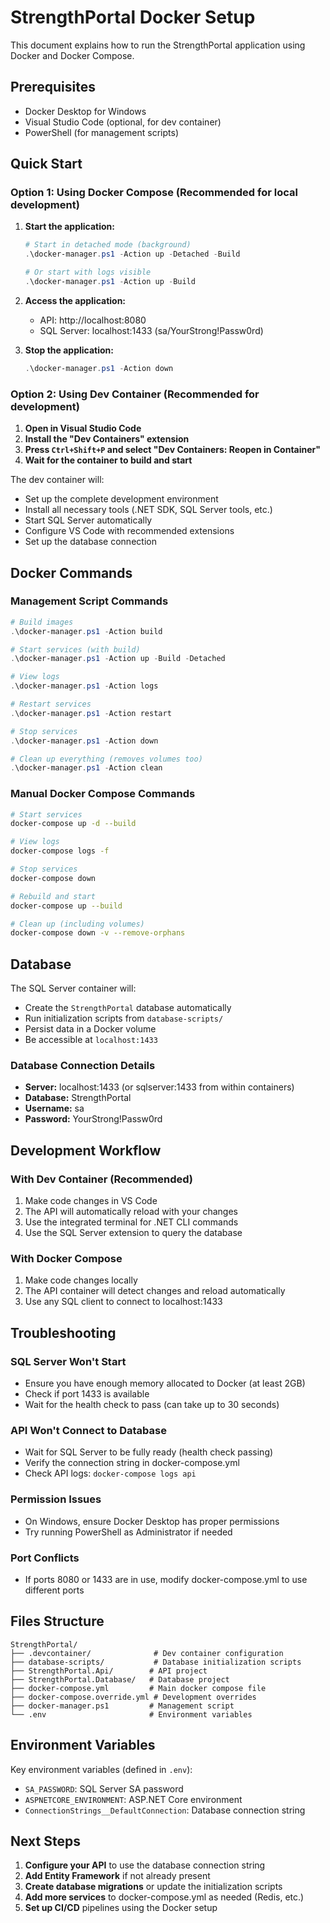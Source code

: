 # StrengthPortal Docker Setup

This document explains how to run the StrengthPortal application using Docker and Docker Compose.

## Prerequisites

- Docker Desktop for Windows
- Visual Studio Code (optional, for dev container)
- PowerShell (for management scripts)

## Quick Start

### Option 1: Using Docker Compose (Recommended for local development)

1. **Start the application:**
   ```powershell
   # Start in detached mode (background)
   .\docker-manager.ps1 -Action up -Detached -Build
   
   # Or start with logs visible
   .\docker-manager.ps1 -Action up -Build
   ```

2. **Access the application:**
   - API: http://localhost:8080
   - SQL Server: localhost:1433 (sa/YourStrong!Passw0rd)

3. **Stop the application:**
   ```powershell
   .\docker-manager.ps1 -Action down
   ```

### Option 2: Using Dev Container (Recommended for development)

1. **Open in Visual Studio Code**
2. **Install the "Dev Containers" extension**
3. **Press `Ctrl+Shift+P` and select "Dev Containers: Reopen in Container"**
4. **Wait for the container to build and start**

The dev container will:
- Set up the complete development environment
- Install all necessary tools (.NET SDK, SQL Server tools, etc.)
- Start SQL Server automatically
- Configure VS Code with recommended extensions
- Set up the database connection

## Docker Commands

### Management Script Commands

```powershell
# Build images
.\docker-manager.ps1 -Action build

# Start services (with build)
.\docker-manager.ps1 -Action up -Build -Detached

# View logs
.\docker-manager.ps1 -Action logs

# Restart services
.\docker-manager.ps1 -Action restart

# Stop services
.\docker-manager.ps1 -Action down

# Clean up everything (removes volumes too)
.\docker-manager.ps1 -Action clean
```

### Manual Docker Compose Commands

```bash
# Start services
docker-compose up -d --build

# View logs
docker-compose logs -f

# Stop services
docker-compose down

# Rebuild and start
docker-compose up --build

# Clean up (including volumes)
docker-compose down -v --remove-orphans
```

## Database

The SQL Server container will:
- Create the `StrengthPortal` database automatically
- Run initialization scripts from `database-scripts/`
- Persist data in a Docker volume
- Be accessible at `localhost:1433`

### Database Connection Details

- **Server:** localhost:1433 (or sqlserver:1433 from within containers)
- **Database:** StrengthPortal
- **Username:** sa
- **Password:** YourStrong!Passw0rd

## Development Workflow

### With Dev Container (Recommended)

1. Make code changes in VS Code
2. The API will automatically reload with your changes
3. Use the integrated terminal for .NET CLI commands
4. Use the SQL Server extension to query the database

### With Docker Compose

1. Make code changes locally
2. The API container will detect changes and reload automatically
3. Use any SQL client to connect to localhost:1433

## Troubleshooting

### SQL Server Won't Start
- Ensure you have enough memory allocated to Docker (at least 2GB)
- Check if port 1433 is available
- Wait for the health check to pass (can take up to 30 seconds)

### API Won't Connect to Database
- Wait for SQL Server to be fully ready (health check passing)
- Verify the connection string in docker-compose.yml
- Check API logs: `docker-compose logs api`

### Permission Issues
- On Windows, ensure Docker Desktop has proper permissions
- Try running PowerShell as Administrator if needed

### Port Conflicts
- If ports 8080 or 1433 are in use, modify docker-compose.yml to use different ports

## Files Structure

```
StrengthPortal/
├── .devcontainer/              # Dev container configuration
├── database-scripts/           # Database initialization scripts
├── StrengthPortal.Api/        # API project
├── StrengthPortal.Database/   # Database project
├── docker-compose.yml         # Main docker compose file
├── docker-compose.override.yml # Development overrides
├── docker-manager.ps1         # Management script
└── .env                       # Environment variables
```

## Environment Variables

Key environment variables (defined in `.env`):

- `SA_PASSWORD`: SQL Server SA password
- `ASPNETCORE_ENVIRONMENT`: ASP.NET Core environment
- `ConnectionStrings__DefaultConnection`: Database connection string

## Next Steps

1. **Configure your API** to use the database connection string
2. **Add Entity Framework** if not already present
3. **Create database migrations** or update the initialization scripts
4. **Add more services** to docker-compose.yml as needed (Redis, etc.)
5. **Set up CI/CD** pipelines using the Docker setup
